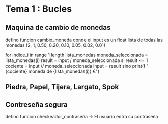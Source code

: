 # Tema 1 : Bucles

## Maquina de cambio de monedas

defino funcion cambio_moneda donde el input es un float
lista de todas las monedas (2, 1, 0.50, 0.20, 0.10, 0.05, 0.02, 0.01)

for indice_i in range 1 length lista_monedas
moneda_seleccionada = lista_monedas(i)
result = input / moneda_seleccionada
si result <= 1
cociente = input // moneda_seleccionada
input = result
sino 
print(f "{cociente} moneda de {lista_monedas(i)} €")
 

## Piedra, Papel, Tijera, Largato, Spok

## Contreseña segura
defino funcion checkeador_contraseña
-> El usuario entra su contraseña